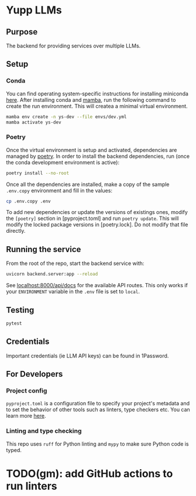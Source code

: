 # Yupp LLMs


## Purpose

The backend for providing services over multiple LLMs.

## Setup

### Conda

You can find operating system-specific instructions for installing miniconda [here](https://docs.conda.io/projects/miniconda/en/latest/). After installing conda and [mamba](https://mamba.readthedocs.io/en/latest/), run the following command to create the run environment. This will createa a minimal virtual environment.

```sh
mamba env create -n ys-dev --file envs/dev.yml
mamba activate ys-dev
```

### Poetry

Once the virtual environment is setup and activated, dependencies are managed by [poetry](https://python-poetry.org/). In order to install the backend dependencies, run (once the conda development environment is active):

```sh
poetry install --no-root
```

Once all the dependencies are installed, make a copy of the sample `.env.copy` environment and fill in the values:

```sh
cp .env.copy .env
```

To add new dependencies or update the versions of existings ones, modify the `[poetry]` section in [pyproject.toml] and run `poetry update`. This will modify the locked package versions in [poetry.lock]. Do not modify that file directly.

## Running the service

From the root of the repo, start the backend service with:

```sh
uvicorn backend.server:app --reload
```

See [localhost:8000/api/docs](http://localhost:8000/api/docs) for the available API routes. This only works if your `ENVIRONMENT` variable in the `.env` file is set to `local`.

## Testing

```sh
pytest
```

## Credentials

Important credentials (ie LLM API keys) can be found in 1Password.


## For Developers

### Project config

`pyproject.toml` is a configuration file to specify your project's metadata and to set the behavior of other tools such as linters, type checkers etc. You can learn more [here](https://packaging.python.org/en/latest/guides/writing-pyproject-toml/).

### Linting and type checking

This repo uses `ruff` for Python linting and `mypy` to make sure Python code is typed.

# TODO(gm): add GitHub actions to run linters
